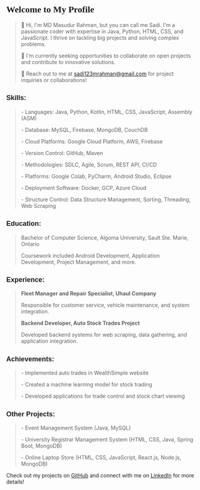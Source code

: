 <div style="text-align: left;">
    <h1><font size="+2" face="Verdana">Welcome to My Profile</font></h1>
    <blockquote>
        <p>👋 Hi, I'm MD Masudur Rahman, but you can call me Sadi. I'm a passionate coder with expertise in Java, Python, HTML, CSS, and JavaScript. I thrive on tackling big projects and solving complex problems.</p>
        <p>🌱 I'm currently seeking opportunities to collaborate on open projects and contribute to innovative solutions.</p>
        <p>💞️ Reach out to me at <a href="mailto:sadi123mrahman@gmail.com">sadi123mrahman@gmail.com</a> for project inquiries or collaborations!</p>
    </blockquote>
    <h2><font size="+1" face="Arial">Skills:</font></h2>
    <blockquote>
        <p>- Languages: Java, Python, Kotlin, HTML, CSS, JavaScript, Assembly (ASM)</p>
        <p>- Database: MySQL, Firebase, MongoDB, CouchDB</p>
        <p>- Cloud Platforms: Google Cloud Platform, AWS, Firebase</p>
        <p>- Version Control: GitHub, Maven</p>
        <p>- Methodologies: SDLC, Agile, Scrum, REST API, CI/CD</p>
        <p>- Platforms: Google Colab, PyCharm, Android Studio, Eclipse</p>
        <p>- Deployment Software: Docker, GCP, Azure Cloud</p>
        <p>- Structure Control: Data Structure Management, Sorting, Threading, Web Scraping</p>
    </blockquote>
    <h2><font size="+1" face="Arial">Education:</font></h2>
    <blockquote>
        <p>Bachelor of Computer Science, Algoma University, Sault Ste. Marie, Ontario</p>
        <p>Coursework included Android Development, Application Development, Project Management, and more.</p>
    </blockquote>
    <h2><font size="+1" face="Arial">Experience:</font></h2>
    <blockquote>
        <p><b>Fleet Manager and Repair Specialist, Uhaul Company</b></p>
        <p>Responsible for customer service, vehicle maintenance, and system integration.</p>
        <p><b>Backend Developer, Auto Stock Trades Project</b></p>
        <p>Developed backend systems for web scraping, data gathering, and application integration.</p>
    </blockquote>
    <h2><font size="+1" face="Arial">Achievements:</font></h2>
    <blockquote>
        <p>- Implemented auto trades in WealthSimple website</p>
        <p>- Created a machine learning model for stock trading</p>
        <p>- Developed applications for trade control and stock chart viewing</p>
    </blockquote>
    <h2><font size="+1" face="Arial">Other Projects:</font></h2>
    <blockquote>
        <p>- Event Management System (Java, MySQL)</p>
        <p>- University Registrar Management System (HTML, CSS, Java, Spring Boot, MongoDB)</p>
        <p>- Online Laptop Store (HTML, CSS, JavaScript, React.js, Node.js, MongoDB)</p>
    </blockquote>
    <p>Check out my projects on <a href="https://github.com/sadiuchiha">GitHub</a> and connect with me on <a href="https://www.linkedin.com/in/masudur-rahman/">LinkedIn</a> for more details!</p>
</div>
